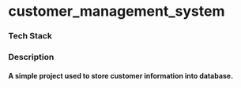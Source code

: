 # customer_management_system
### Tech Stack

### Description
#### A simple project used to store customer information into database.
